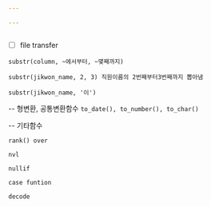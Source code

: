 ```yaml
---

---
```




```java

```



- [ ] file transfer





`substr(column, ~에서부터, ~몇째까지)`

`substr(jikwon_name, 2, 3) 직원이름의 2번째부터3번째까지 뽑아냄`

`substr(jikwon_name, '이')`



-- 형변환, 공통변환함수
`to_date(), to_number(), to_char()`

-- 기타함수

`rank() over`

`nvl`

`nullif`

`case funtion`

`decode`

